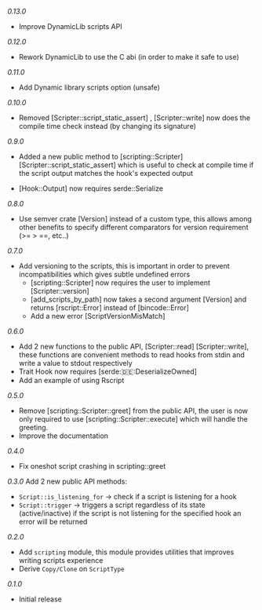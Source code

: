 *0.13.0*
- Improve DynamicLib scripts API

*0.12.0*
- Rework DynamicLib to use the C abi (in order to make it safe to use)

*0.11.0*
- Add Dynamic library scripts option (unsafe)

*0.10.0*
- Removed [Scripter::script_static_assert] , [Scripter::write] now does the compile time check instead (by changing its signature)

*0.9.0*
- Added a new public method to [scripting::Scripter] [Scripter::script_static_assert] which is useful to check at compile time if the script output matches the hook's expected output

- [Hook::Output] now requires serde::Serialize

*0.8.0*
- Use semver crate [Version] instead of a custom type, this allows among other benefits to specify different comparators for version requirement (>= > ==, etc..)

*0.7.0*
- Add versioning to the scripts, this is important in order to prevent incompatibilities which gives subtle undefined errors
    - [scripting::Scripter] now requires the user to implement [Scripter::version]
    - [add_scripts_by_path] now takes a second argument [Version] and returns [rscript::Error] instead of [bincode::Error]
    - Add a new error [ScriptVersionMisMatch]

*0.6.0*
- Add 2 new functions to the public API, [Scripter::read] [Scripter::write], these functions are convenient methods to read hooks from stdin and write a value to stdout respectively
- Trait Hook now requires [serde::de::DeserializeOwned]
- Add an example of using Rscript

*0.5.0*
- Remove [scripting::Scripter::greet] from the public API, the user is now only required to use [scripting::Scripter::execute] which will handle the greeting.
- Improve the documentation

*0.4.0*
- Fix oneshot script crashing in scripting::greet

*0.3.0*
Add 2 new public API methods: 
- `Script::is_listening_for` -> check if a script is listening for a hook 
- `Script::trigger` -> triggers a script regardless of its state (active/inactive) if the script is not listening for the specified hook an error will be returned

*0.2.0*
- Add `scripting` module, this module provides utilities that improves writing scripts experience
- Derive `Copy/Clone` on `ScriptType`

*0.1.0*
- Initial release

